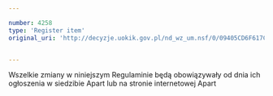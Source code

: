 ```yaml
---

number: 4258
type: 'Register item'
original_uri: 'http://decyzje.uokik.gov.pl/nd_wz_um.nsf/0/09405CD6F617C354C1257B160034EAC1?OpenDocument'


---
```


Wszelkie zmiany w niniejszym Regulaminie będą obowiązywały od dnia ich ogłoszenia w siedzibie Apart lub na stronie internetowej Apart
